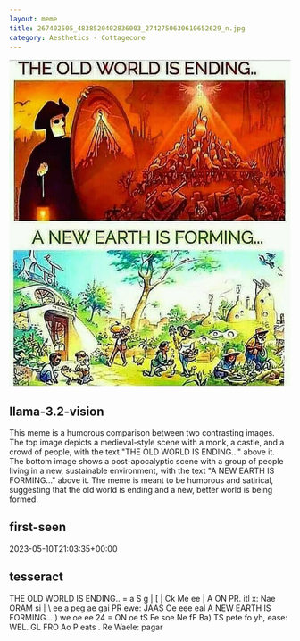 ```yaml
---
layout: meme
title: 267402505_4838520402836003_2742750630610652629_n.jpg
category: Aesthetics - Cottagecore
---
```


<div markdown="0"><a href="267402505_4838520402836003_2742750630610652629_n.jpg"><img class="photo" src="267402505_4838520402836003_2742750630610652629_n.jpg" /></a>

<h2>llama-3.2-vision</h2>
<p title="Llama-3.2-11B is a really good model that probably gets the visual details right but doesn't understand literary or media references, and often fails to accurately represent the physical arrangement of objects and the implied relationships between the objects.">This meme is a humorous comparison between two contrasting images. The top image depicts a medieval-style scene with a monk, a castle, and a crowd of people, with the text &quot;THE OLD WORLD IS ENDING...&quot; above it. The bottom image shows a post-apocalyptic scene with a group of people living in a new, sustainable environment, with the text &quot;A NEW EARTH IS FORMING...&quot; above it. The meme is meant to be humorous and satirical, suggesting that the old world is ending and a new, better world is being formed.</p>

<h2>first-seen</h2>
<p title="Because Git doesn't preserve file modification times, this metadata file contains the file's modification time when it was added to the library.">2023-05-10T21:03:35+00:00</p>

<h2>tesseract</h2>
<p title="Tesseract is often terrible and just gives a lot of nonsense characters, but it used to be the state of the art, and usually it is better at correctly representing text than llama-3.2-vision-11b.">THE OLD WORLD IS ENDING.. = a S g | [ | Ck Me ee | A ON PR. itl x: Nae ORAM si | \ ee a peg ae gai PR ewe: JAAS Oe eee eal A NEW EARTH IS FORMING... ) we oe ee 24 = ON oe tS Fe soe Ne fF Ba) TS pete fo yh, ease: WEL. GL FRO Ao P eats . Re Waele: pagar</p>

</div>

